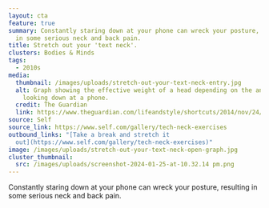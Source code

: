 ```yaml
---
layout: cta
feature: true
summary: Constantly staring down at your phone can wreck your posture, resulting
  in some serious neck and back pain.
title: Stretch out your 'text neck'.
clusters: Bodies & Minds
tags:
  - 2010s
media:
  thumbnail: /images/uploads/stretch-out-your-text-neck-entry.jpg
  alt: Graph showing the effective weight of a head depending on the angle of tilt
    looking down at a phone.
  credit: The Guardian
  link: https://www.theguardian.com/lifeandstyle/shortcuts/2014/nov/24/text-neck-how-smartphones-damaging-our-spines
source: Self
source_link: https://www.self.com/gallery/tech-neck-exercises
outbound_links: "[Take a break and stretch it
  out](https://www.self.com/gallery/tech-neck-exercises)"
image: /images/uploads/stretch-out-your-text-neck-open-graph.jpg
cluster_thumbnail:
  src: /images/uploads/screenshot-2024-01-25-at-10.32.14 pm.png
---
```

Constantly staring down at your phone can wreck your posture, resulting in some serious neck and back pain.